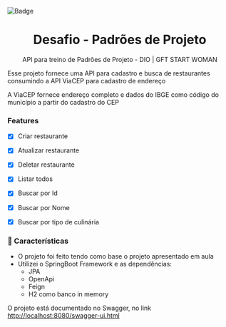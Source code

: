 
![Badge](https://img.shields.io/badge/Desafio%20Final-DIO%20%7C%20GFT-informational?style=for-the-badge&logo=appveyor)

<h1 align="center">Desafio - Padrões de Projeto </h1> 

<p align="center"> API para treino de Padrões de Projeto - DIO | GFT START WOMAN </p>


<p> Esse projeto fornece uma API para cadastro e busca de restaurantes consumindo a API ViaCEP para cadastro de endereço  </p>
<p> A ViaCEP fornece endereço completo e dados do IBGE como código do município a partir do cadastro do CEP  </p>



### Features

- [x] Criar restaurante
- [x] Atualizar restaurante
- [x] Deletar restaurante
- [x] Listar todos
- [x] Buscar por Id
- [x] Buscar por Nome
- [x] Buscar por tipo de culinária


### 🎲 Características

- O projeto foi feito tendo como base o projeto apresentado em aula
- Utilizei o SpringBoot Framework e as dependências:
    - JPA
    - OpenApi
    - Feign
    - H2 como banco in memory


O projeto está documentado no Swagger, no link <http://localhost:8080/swagger-ui.html>
